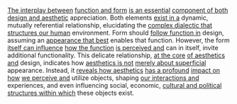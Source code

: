 
[The interplay between](2/1/1/3/3/.Social%20Interactions) [function and form](3/3/2/1/_Form-Function) [is an essential](3/1/3/3/2/2/1/3/.Necessity) [component of both](1/1/3/1/1/3/2/1/3/2/.Components) [design and aesthetic](2/2/2/_Function-Form) appreciation. Both elements [exist in a](2/2/3/2/3/1/.Reality%20and%20Existence) dynamic, mutually referential relationship, elucidating the [complex dialectic that](1/1/2/1/.Existential%20Dialectics) [structures our human](1/1/3/3/1/2/2/.Structure) environment. Form should [follow function in](3/1/3/3/2/1/3/3/.Tracking) design, assuming an [appearance that best](2/2/3/2/3/_Essence-Appearance) enables that function. However, the form [itself can influence](1/1/3/3/3/3/3/.Effect) [how the function](3/1/3/1/3/3/_Function-Degradation) [is perceived and](2/2/2/3/3/_Perception-Judgment) can in itself, invite additional functionality. This delicate relationship, [at the core](3/3/2/3/1/2/.Core%20Movements) [of aesthetics and](3/3/2/1/3/3/.Product%20Aesthetics) design, indicates how [aesthetics is not](3/3/2/1/3/3/.Product%20Aesthetics) [merely about superficial](3/3/1/3/1/2/3/.Materialism) appearance. Instead, it [reveals how aesthetics](3/3/2/1/3/3/.Product%20Aesthetics) [has a profound](2/2/2/2/3/.Sublime) [impact on how](2/3/3/3/3/2/.Societal%20Impact) [we perceive and](2/1/3/1/1/.Seeing) utilize objects, shaping [our interactions and](2/1/1/3/3/.Social%20Interactions) experiences, and even influencing social, economic, [cultural and political](3/2/3/3/2/3/3/.Multiculturalism) [structures within which](1/1/3/3/1/2/2/.Structure) these objects exist.